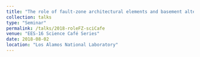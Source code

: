 ```yaml
---
title: "The role of fault-zone architectural elements and basement altered zones on pore pressure propagation and induced seismicity"
collection: talks
type: "Seminar"
permalink: /talks/2018-roleFZ-sciCafe
venue: "EES-16 Science Café Series"
date: 2018-08-02
location: "Los Alamos National Laboratory"
---
```


<!-- This is a description of your conference proceedings talk, note the different field in type. You can put anything in this field. -->




